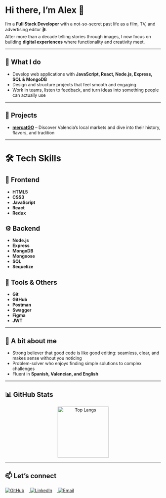 # Hi there, I’m Alex 👋  

I’m a **Full Stack Developer** with a not-so-secret past life as a film, TV, and advertising editor 🎬.  
After more than a decade telling stories through images, I now focus on building **digital experiences** where functionality and creativity meet.  

---

## 🌱 What I do  
- Develop web applications with **JavaScript, React, Node.js, Express, SQL & MongoDB**  
- Design and structure projects that feel smooth and engaging  
- Work in teams, listen to feedback, and turn ideas into something people can actually use  

---

## 🚀 Projects  
- [**mercatGO**](https://mercatgo.vercel.app/) – Discover Valencia’s local markets and dive into their history, flavors, and tradition  

---

# 🛠️ Tech Skills

## 🎨 Frontend
- **HTML5**
- **CSS3**
- **JavaScript**
- **React**
- **Redux**

## ⚙️ Backend
- **Node.js**
- **Express**
- **MongoDB**
- **Mongoose**
- **SQL**
- **Sequelize**

## 🧰 Tools & Others
- **Git**
- **GitHub**
- **Postman**
- **Swagger**
- **Figma**
- **JWT**

---

## 🎯 A bit about me  
- Strong believer that good code is like good editing: seamless, clear, and makes sense without you noticing  
- Problem-solver who enjoys finding simple solutions to complex challenges  
- Fluent in **Spanish, Valencian, and English**  

---

## 📊 GitHub Stats  

<p align="center">
  <img src="https://github-readme-stats.vercel.app/api/top-langs/?username=alejandrogoscu&layout=compact&theme=tokyonight" alt="Top Langs" height="165" />
</p>

---

## 📫 Let’s connect  

<p align="left">
  <a href="https://github.com/alejandrogoscu">
    <img src="https://img.shields.io/badge/GitHub-100000?style=flat&logo=github&logoColor=white" alt="GitHub" style="margin-right: 15px;" />
  </a>
  <a href="https://www.linkedin.com/in/alejandrogoscu">
    <img src="https://img.shields.io/badge/LinkedIn-blue?style=flat&logo=linkedin&logoColor=white" alt="LinkedIn" style="margin-right: 15px;" />
  </a>
  <a href="mailto:alejandrogoscu@gmail.com">
    <img src="https://img.shields.io/badge/Email-D14836?style=flat&logo=gmail&logoColor=white" alt="Email" style="margin-right: 15px;" />
  </a>
</p>


